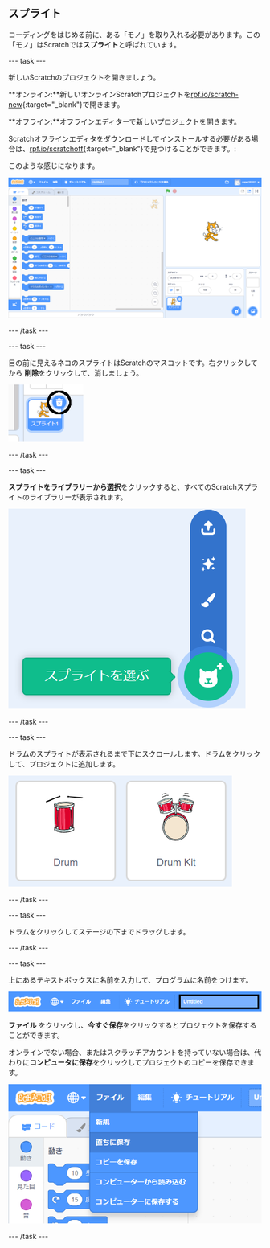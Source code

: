 ## スプライト

コーディングをはじめる前に、ある「モノ」を取り入れる必要があります。この「モノ」はScratchでは**スプライト**と呼ばれています。

--- task ---

新しいScratchのプロジェクトを開きましょう。

**オンライン:**新しいオンラインScratchプロジェクトを[rpf.io/scratch-new](http://rpf.io/scratch-new){:target="_blank"}で開きます。

**オフライン:**オフラインエディターで新しいプロジェクトを開きます。

Scratchオフラインエディタをダウンロードしてインストールする必要がある場合は、[rpf.io/scratchoff](http://rpf.io/scratchoff){:target="_blank"}で見つけることができます。:

このような感じになります。

![スクリーンショット](images/band-scratch.png)

--- /task ---

--- task ---

目の前に見えるネコのスプライトはScratchのマスコットです。右クリックしてから **削除**をクリックして、消しましょう。

![スクリーンショット](images/band-delete-annotated.png)

--- /task ---

--- task ---

**スプライトをライブラリーから選択**をクリックすると、すべてのScratchスプライトのライブラリーが表示されます。

![スクリーンショット](images/band-sprite-library.png)

--- /task ---

--- task ---

ドラムのスプライトが表示されるまで下にスクロールします。ドラムをクリックして、プロジェクトに追加します。

![スクリーンショット](images/band-sprite-drum.png)

--- /task ---

--- task ---

ドラムをクリックしてステージの下までドラッグします。

--- /task ---

--- task ---

上にあるテキストボックスに名前を入力して、プログラムに名前をつけます。

![名前](images/band-name-annotated.png)

**ファイル** をクリックし、**今すぐ保存**をクリックするとプロジェクトを保存することができます。

オンラインでない場合、またはスクラッチアカウントを持っていない場合は、代わりに**コンピュータに保存**をクリックしてプロジェクトのコピーを保存できます。

![スクリーンショット](images/band-save.png)

--- /task ---